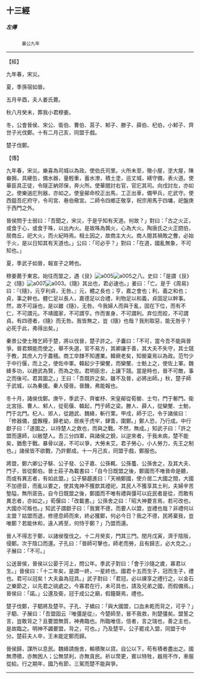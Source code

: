 

## 十三經

##### 左傳
　　　`襄公九年`

* * *

【經】

九年春，宋災。

夏，季孫宿如晉。

五月辛酉，夫人姜氏薨。

秋八月癸未，葬我小君穆姜。

冬，公會晉侯、宋公、衛伯、曹伯、莒子、邾子、滕子、薛伯、杞伯，小邾子、齊世子光伐鄭。十有二月己亥，同盟于戲。

楚子伐鄭。

【傳】

九年春，宋災。樂喜為司城以為政。使伯氏司里。火所未至，徹小屋，塗大屋，陳畚挶，具綆缶，備水器，量輕重，蓄水潦，積土塗，巡丈城，繕守備，表火道。使華臣具正徒，令隧正納郊保，奔火所。使華閱討右官，官庀其司。向戌討左，亦如之。使樂遄庀刑器，亦如之。使皇鄖命校正出馬，工正出車，備甲兵，庀武守。使西鉏吾庀府守，令司宮、巷伯儆宮。二師令四鄉正敬享，祝宗用馬于四墉，祀盤庚于西門之外。

晉侯問于士弱曰：「吾聞之，宋災，于是乎知有天道。何故？」對曰：「古之火正，或食于心，或食于咮，以出內火。是故咮為鶉火，心為大火。陶唐氏之火正閼伯，居商丘，祀大火，而火紀時焉。相土因之，故商主大火。商人閱其禍敗之釁，必始于火，是以日知其有天道也。」公曰：「可必乎？」對曰：「在道，國亂無象，不可知也。」

夏，季武子如晉，報宣子之聘也。

穆姜薨于東宮。始往而筮之，遇《艮》![a005](../../imgs/a005.gif)![a005](../../imgs/a005.gif)之八。史曰：「是謂《艮》之《隨》![a007](../../imgs/a007.gif)![a003](../../imgs/a003.gif)。《隨》其出也，君必速也。」姜曰：「亡。是于《周易》曰：『《隨》，元亨利貞，无咎。』元，體之長也；亨，嘉之會也；利，義之和也；貞，事之幹也。體仁足以長人，嘉德足以合禮，利物足以和義，貞固足以幹事。然，故不可誣也，是以雖《隨》，无咎。今我婦人而與于亂，固在下位，而有不仁，不可謂元。不靖國家，不可謂亨。作而害身，不可謂利。弃位而姣，不可謂貞。有四德者，《隨》而无咎。我皆無之，豈《隨》也哉？我則取惡，能无咎乎？必死于此，弗得出矣。」

秦景公使士雃乞師于楚，將以伐晉，楚子許之。子囊曰：「不可，當今吾不能與晉爭。晉君類能而使之，舉不失選，官不易方，其卿讓于善，其大夫不失守，其士競于教，其庶人力于農穡。商工皁隸不知遷業。韓厥老矣，知罃稟焉以為政。范匄少于中行偃，而上之，使佐中軍。韓起少于欒黶，而欒黶、士魴上之，使佐上軍。魏絳多功，以趙武為賢，而為之佐。君明臣忠，上讓下競。當是時也，晉不可敵，事之而後可。君其圖之。」王曰：「吾既許之矣。雖不及晉，必將出師。」秋，楚子師于武城，以為秦援。秦人侵晉。晉饑，弗能報也。

冬十月，諸侯伐鄭。庚午，季武子、齊崔杼、宋皇鄖從荀罃、士匄，門于鄟門。衛北宮括、曹人、邾人，從荀偃、韓起，門于師之梁。滕人、薛人，從欒黶、士魴，門于北門。杞人、郳人，從趙武、魏絳，斬行栗。甲戌，師于氾，令于諸侯曰：「修器備，盛餱糧，歸老幼，居疾于虎牢，肆眚，圍鄭。」鄭人恐，乃行成。中行獻子曰：「遂圍之，以待楚人之救也，而與之戰。不然，無成。」知武子曰：「許之盟而還師，以敝楚人。吾三分四軍，與諸侯之銳，以逆來者，于我未病，楚不能矣，猶愈于戰。暴骨以逞，不可以爭，大勞未艾。君子勞心，小人勞力，先王之制也。」諸侯皆不欲戰，乃許鄭成。十一月己亥，同盟于戲，鄭服也。

將盟，鄭六卿公子騑、公子發、公子嘉、公孫輒、公孫蠆、公孫舍之，及其大夫、門子，皆從鄭伯。晉士莊子為載書曰：「自今日既盟之後，鄭國而不唯晉命是聽，而或有異志者，有如此盟。」公子騑趨進曰：「天禍鄭國，使介居二大國之間，大國不加德音，而亂以要之，使其鬼神不獲歆其禋祀，其民人不獲享其土利，夫婦辛苦墊隘，無所厎告。自今日既盟之後，鄭國而不唯有禮與彊可以庇民者是從，而敢有異志者，亦如之。」荀偃曰：「改載書。」公孫舍之曰：「昭大神要言焉，若可改也，大國亦可叛也。」知武子謂獻子曰：「我實不德，而要人以盟，豈禮也哉？非禮何以主盟？姑盟而退，修德息師而來，終必獲鄭，何必今日？我之不德，民將棄我，豈唯鄭？若能休和，遠人將至，何恃于鄭？」乃盟而還。

晉人不得志于鄭，以諸侯復伐之。十二月癸亥，門其三門。閏月戊寅，濟于陰阪，侵鄭。次于陰口而還。子孔曰：「晉師可擊也，師老而勞，且有歸志，必大克之。」子展曰：「不可。」

公送晉侯，晉侯以公晏于河上，問公年。季武子對曰：「會于沙隨之歲，寡君以生。」晉侯曰：「十二年矣，是謂一終，一星終也。國君十五而生子，冠而生子，禮也。君可以冠矣！大夫盍為冠具。」武子對曰：「君冠，必以祼享之禮行之，以金石之樂節之，以先君之祧處之。今寡君在行，未可具也，請及兄弟之國，而假備焉。」晉侯曰：「諾。」公還及衛，冠于成公之廟，假鐘磬焉，禮也。

楚子伐鄭，子駟將及楚平。子孔、子蟜曰：「與大國盟，口血未乾而背之，可乎？」子駟、子展曰：「吾盟固云『唯彊是從』，今楚師至，晉不我救，則楚彊矣。盟誓之言，豈敢背之？且要盟無質，神弗臨也。所臨唯信，信者，言之瑞也，善之主也，是故臨之。明神不蠲要盟，背之，可也。」乃及楚平。公子罷戎入盟，同盟于中分。楚莊夫人卒，王未能定鄭而歸。

晉侯歸，謀所以息民。魏絳請施舍，輸積聚以貸。自公以下，苟有積者盡出之。國無滯積，亦無困人；公無禁利，亦無貪民。祈以幣更，賓以特牲，器用不作，車服從給。行之期年，國乃有節，三駕而楚不能與爭。

* * *

